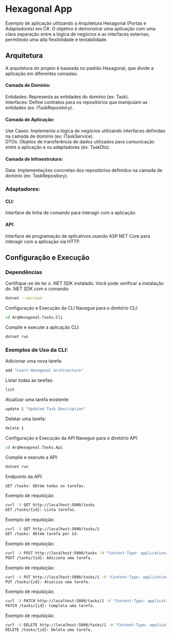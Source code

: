 # Hexagonal App

Exemplo de aplicação utilizando a Arquitetura Hexagonal (Portas e Adaptadores) em C#. O objetivo é demonstrar uma aplicação com uma clara separação entre a lógica de negócios e as interfaces externas, permitindo uma alta flexibilidade e testabilidade.

## Arquitetura
A arquitetura do projeto é baseada no padrão Hexagonal, que divide a aplicação em diferentes camadas:

#### Camada de Domínio:

Entidades: Representa as entidades do domínio (ex: Task).<br>
Interfaces: Define contratos para os repositórios que manipulam as entidades (ex: ITaskRepository).

#### Camada de Aplicação:

Use Cases: Implementa a lógica de negócios utilizando interfaces definidas na camada de domínio (ex: ITaskService).<br>
DTOs: Objetos de transferência de dados utilizados para comunicação entre a aplicação e os adaptadores (ex: TaskDto).

#### Camada de Infraestrutura:

Data: Implementações concretas dos repositórios definidos na camada de domínio (ex: TaskRepository).

### Adaptadores:

#### CLI:
Interface de linha de comando para interagir com a aplicação.

#### API:
Interface de programação de aplicativos usando ASP.NET Core para interagir com a aplicação via HTTP.

## Configuração e Execução

### Dependências

Certifique-se de ter o .NET SDK instalado. Você pode verificar a instalação do .NET SDK com o comando:

```sh
dotnet --version
```

Configuração e Execução da CLI
Navegue para o diretório CLI:

```sh
cd ArqHexagonal.Tasks.Cli
```

Compile e execute a aplicação CLI:

```sh
dotnet run
```

### Exemplos de Uso da CLI:

Adicionar uma nova tarefa:

```sh
add "Learn Hexagonal Architecture"
```

Listar todas as tarefas:

```sh
list
```

Atualizar uma tarefa existente:

```sh
update 1 "Updated Task Description"
```

Deletar uma tarefa:

```sh
delete 1
```

Configuração e Execução da API
Navegue para o diretório API:

```sh
cd ArqHexagonal.Tasks.Api
```

Compile e execute a API:

```sh
dotnet run
```

Endpoints da API:

```sh
GET /tasks: Obtém todas as tarefas.
```

Exemplo de requisição:

```sh
curl -X GET http://localhost:5000/tasks
GET /tasks/{id}: Lista tarefas.
```

Exemplo de requisição:

```sh
curl -X GET http://localhost:5000/tasks/1
GET /tasks: Obtém tarefa por Id.
```

Exemplo de requisição:

```sh
curl -X POST http://localhost:5000/tasks -H "Content-Type: application/json" -d '{"description": "New Task"}'
POST /tasks/{id}: Adiciona uma tarefa.
```

Exemplo de requisição:

```sh
curl -X PUT http://localhost:5000/tasks/1 -H "Content-Type: application/json" -d '{"id": 1, "description": "New Name Task"}'
PUT /tasks/{id}: Atualiza uma tarefa.
```

Exemplo de requisição:

```sh
curl -X PATCH http://localhost:5000/tasks/1 -H "Content-Type: application/json"
PATCH /tasks/{id}: Completa uma tarefa.
```

Exemplo de requisição:

```sh
curl -X DELETE http://localhost:5000/tasks/1 -H "Content-Type: application/json"
DELETE /tasks/{id}: Deleta uma tarefa.
```
